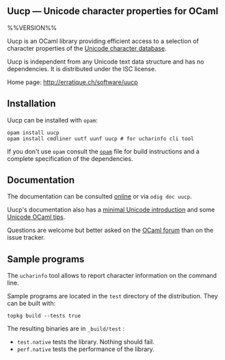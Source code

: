 Uucp — Unicode character properties for OCaml
-------------------------------------------------------------------------------
%%VERSION%%

Uucp is an OCaml library providing efficient access to a selection of
character properties of the [Unicode character database][1].

Uucp is independent from any Unicode text data structure and has no
dependencies. It is distributed under the ISC license.

[1]: http://www.unicode.org/reports/tr44/

Home page: http://erratique.ch/software/uucp  

## Installation

Uucp can be installed with `opam`:

    opam install uucp
    opam install cmdliner uutf uunf uucp # for ucharinfo cli tool

If you don't use `opam` consult the [`opam`](opam) file for build
instructions and a complete specification of the dependencies.


## Documentation

The documentation can be consulted [online][doc] or via `odig doc uucp`.

Uucp's documentation also has a [minimal Unicode introduction][intro] and
some [Unicode OCaml tips][tips].

Questions are welcome but better asked on the [OCaml forum][ocaml-forum] 
than on the issue tracker.

[doc]: http://erratique.ch/software/uucp/doc/
[intro]: http://erratique.ch/software/uucp/doc/unicode.html#minimal
[tips]: http://erratique.ch/software/uucp/doc/unicode.html#tips
[ocaml-forum]: https://discuss.ocaml.org/


## Sample programs

The `ucharinfo` tool allows to report character information on the
command line.

Sample programs are located in the `test` directory of the
distribution. They can be built with:

    topkg build --tests true
    
The resulting binaries are in `_build/test` :

- `test.native` tests the library. Nothing should fail.
- `perf.native` tests the performance of the library.

